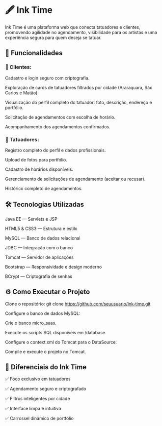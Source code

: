 # 🖋️ Ink Time
Ink Time é uma plataforma web que conecta tatuadores e clientes, promovendo agilidade no agendamento, visibilidade para os artistas e uma experiência segura para quem deseja se tatuar.

## 🚀 Funcionalidades

### 👥 Clientes:
Cadastro e login seguro com criptografia.

Exploração de cards de tatuadores filtrados por cidade (Araraquara, São Carlos e Matão).

Visualização do perfil completo do tatuador: foto, descrição, endereço e portfólio.

Solicitação de agendamentos com escolha de horário.

Acompanhamento dos agendamentos confirmados.

### 🎨 Tatuadores:
Registro completo do perfil e dados profissionais.

Upload de fotos para portfólio.

Cadastro de horários disponíveis.

Gerenciamento de solicitações de agendamento (aceitar ou recusar).

Histórico completo de agendamentos.

## 🛠️ Tecnologias Utilizadas
Java EE — Servlets e JSP

HTML5 & CSS3 — Estrutura e estilo

MySQL — Banco de dados relacional

JDBC — Integração com o banco

Tomcat — Servidor de aplicações

Bootstrap — Responsividade e design moderno

BCrypt — Criptografia de senhas

## ⚙️ Como Executar o Projeto

Clone o repositório:
git clone https://github.com/seuusuario/ink-time.git

Configure o banco de dados MySQL:

Crie o banco micro_saas.

Execute os scripts SQL disponíveis em /database.

Configure o context.xml do Tomcat para o DataSource:

<Resource 
    name="jdbc/MicroSaas" 
    auth="Container"
    type="javax.sql.DataSource"
    username="root"
    password=""
    driverClassName="com.mysql.cj.jdbc.Driver"
    url="jdbc:mysql://localhost:3306/micro_saas"
    maxTotal="20"
    maxIdle="10"
    minIdle="2"/>

Compile e execute o projeto no Tomcat.

## 📝 Diferenciais do Ink Time
✅ Foco exclusivo em tatuadores

✅ Agendamento seguro e criptografado

✅ Filtros inteligentes por cidade

✅ Interface limpa e intuitiva

✅ Carrossel dinâmico de portfólio
